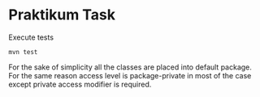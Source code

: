 # Praktikum Task

Execute tests

```
mvn test
```

For the sake of simplicity all the classes are placed into default package.
For the same reason access level is package-private in most of the case except
private access modifier is required.

